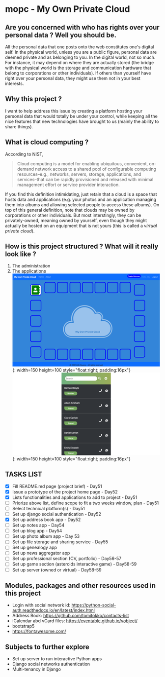 # mopc - My Own Private Cloud
## Are you concerned with who has rights over your personal data ? Well you should be.
All the personal data that one posts onto the web constitutes one's digital self. In the physical world, unless you are a public figure, personal data are deemed private and as belonging to you. In the digital world, not so much. For instance, it may depend on where they are actually stored (the bridge with the physical world is the storage and communication hardware that belong to corporations or other individuals). If others than yourself have right over your personal data, they might use them not in your best interests.
## Why this project ?
I want to help address this issue by creating a platform hosting your personal data that would totally be under your control, while keeping all the nice features that new technologies have brought to us (mainly the ability to share things).  
## What is cloud computing ?
According to NIST,
>Cloud computing is a model for enabling ubiquitous, convenient, on-demand network access to a shared pool of configurable computing resources–e.g., networks, servers, storage, applications, and services–that can be rapidly provisioned and released with minimal management effort or service provider interaction.
>
If you find this definition intimidating, just retain that a cloud is a space that hosts data and applications (e.g. your photos and an application managing them into albums and allowing selected people to access these albums).
On top of this general definition, note that clouds may be owned by corporations or other individuals. But most interstingly, they can be privately-owned, meaning owned by yourself, even though they might actually be hosted on an equipment that is not yours (this is called a _virtual private cloud_).
## How is this project structured ? What will it really look like ?
1. The administration
1. The applications
![Main Home Page](/mopc/main/static/img/Screenshot_main_homepage.png "Main Home Page"){: width=150 height=100 style="float:right; padding:16px"}
![Contact List](/mopc/main/static/img/Screenshot_contact_list.png "Contact List"){: width=150 height=100 style="float:right; padding:16px"}

## TASKS LIST
- [x] Fill README.md page (project brief) - Day51
- [x] Issue a prototype of the project home page - Day52
- [x] Lists functionalities and applications to add to project - Day51
- [ ] Priorize above list, define scope to fit a two weeks window, plan - Day51
- [ ] Select technical platform(s) - Day51
- [ ] Set up django social authentication - Day52
- [x] Set up address book app - Day52
- [ ] Set up notes app - Day54
- [ ] Set up blog app - Day54
- [ ] Set up photo album app - Day 53
- [ ] Set up file storage and sharing service - Day55
- [ ] Set up genealogy app
- [ ] Set up news aggregator app
- [ ] Set up professional section (CV, portfolio) - Day56-57
- [ ] Set up game section (asteroids interactive game) - Day58-59
- [ ] Set up server (owned or virtual) - Day58-59

## Modules, packages and other resources used in this project
* Login with social network id: https://python-social-auth.readthedocs.io/en/latest/index.html
* Address Book: https://github.com/tomitokko/contacts-list
* iCalendar abd vCard files: https://eventable.github.io/vobject/
* bootstrap5
* https://fontawesome.com/

## Subjects to further explore
* Set up server to run interactive Python apps
* Django social networks authentication
* Multi-tenancy in Django

